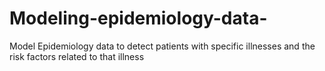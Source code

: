 # Modeling-epidemiology-data-
Model Epidemiology data to detect patients with specific illnesses and the risk factors related to that illness
